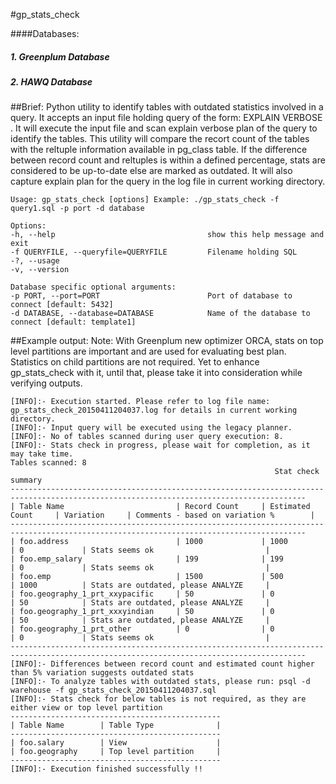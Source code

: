 #gp_stats_check

####Databases:
##### 1. Greenplum Database
##### 2. HAWQ Database

##Brief: 
Python utility to identify tables with outdated statistics involved in a query. It accepts an input file holding query of the form: EXPLAIN VERBOSE . It will execute the input file and scan explain verbose plan of the query to identify the tables. This utility will compare the recort count of the tables with the reltuple information available in pg_class table. If the difference between record count and reltuples is within a defined percentage, stats are considered to be up-to-date else are marked as outdated. It will also capture explain plan for the query in the log file in current working directory.

    Usage: gp_stats_check [options] Example: ./gp_stats_check -f query1.sql -p port -d database

    Options: 
    -h, --help                                  show this help message and exit 
    -f QUERYFILE, --queryfile=QUERYFILE         Filename holding SQL 
    -?, --usage 
    -v, --version 

    Database specific optional arguments: 
    -p PORT, --port=PORT                        Port of database to connect [default: 5432] 
    -d DATABASE, --database=DATABASE            Name of the database to connect [default: template1]


##Example output:
Note: With Greenplum new optimizer ORCA, stats on top level partitions are important and are used for evaluating best plan. Statistics on child partitions are not required. Yet to enhance gp_stats_check with it, until that, please take it into consideration while verifying outputs.

    [INFO]:- Execution started. Please refer to log file name: gp_stats_check_20150411204037.log for details in current working directory.
    [INFO]:- Input query will be executed using the legacy planner.
    [INFO]:- No of tables scanned during user query execution: 8.
    [INFO]:- Stats check in progress, please wait for completion, as it may take time.
    Tables scanned: 8
                                                               Stat check summary
    ----------------------------------------------------------------------------------------------------------------------------------------
    | Table Name                         | Record Count     | Estimated Count     | Variation     | Comments - based on variation %        |
    ----------------------------------------------------------------------------------------------------------------------------------------
    | foo.address                        | 1000             | 1000                | 0             | Stats seems ok                         |
    | foo.emp_salary                     | 199              | 199                 | 0             | Stats seems ok                         |
    | foo.emp                            | 1500             | 500                 | 1000          | Stats are outdated, please ANALYZE     |
    | foo.geography_1_prt_xxypacific     | 50               | 0                   | 50            | Stats are outdated, please ANALYZE     |
    | foo.geography_1_prt_xxxyindian     | 50               | 0                   | 50            | Stats are outdated, please ANALYZE     |
    | foo.geography_1_prt_other          | 0                | 0                   | 0             | Stats seems ok                         |
    ----------------------------------------------------------------------------------------------------------------------------------------
    [INFO]:- Differences between record count and estimated count higher than 5% variation suggests outdated stats
    [INFO]:- To analyze tables with outdated stats, please run: psql -d warehouse -f gp_stats_check_20150411204037.sql
    [INFO]:- Stats check for below tables is not required, as they are either view or top level partition
    -----------------------------------------------
    | Table Name        | Table Type              |
    -----------------------------------------------
    | foo.salary        | View                    |
    | foo.geography     | Top level partition     |
    -----------------------------------------------
    [INFO]:- Execution finished successfully !!
